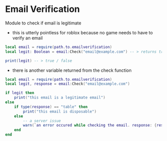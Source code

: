 # Email Verification
Module to check if email is legitimate

* this is utterly pointless for roblox because no game needs to have to verify an email

```lua
local email = require(path.to.emailverification)
local legit: Boolean = email:Check("email@example.com") -- > returns true/false, if false, the email may be a disposable / burner email

print(legit) -- > true / false
```

* there is another variable returned from the check function
```lua
local email = require(path.to.emailverification)
local legit, response = email:Check("email@example.com")

if legit then
    print("this email is a legitimate email")
else
    if type(response) == "table" then
        print("this email is disposable")
    else
        -- a server issue
        warn(`an error occured while checking the email. response: {response}`)
    end
end
```
